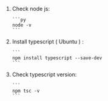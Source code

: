<ol>
  <li>
    Check node js: 
    
    ```py
    node -v
    ```
    
  </li>
  <li>
    Install typescript ( Ubuntu ) :
    
    ```
    npm install typescript --save-dev
    ```
    
  </li>
  <li>
    Check typescript version:

    ```
    npm tsc -v
    ```
    
  </li>
</ol>
